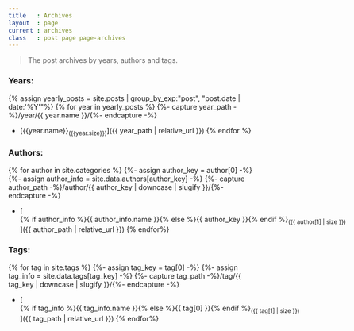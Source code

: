 ```yaml
---
title   : Archives
layout  : page
current : archives
class   : post page page-archives
---
```


> The post archives by years, authors and tags.

<!--more-->

### Years:

{% assign yearly_posts = site.posts | group_by_exp:"post", "post.date | date:'%Y'"%}
{% for year in yearly_posts %}
{%- capture year_path -%}/year/{{ year.name }}/{%- endcapture -%}
 * [<nobr>{{year.name}}<sub>({{year.size}})</sub></nobr>]({{ year_path | relative_url }})
{% endfor %}


### Authors:

{% for author in site.categories %}
    {%- assign author_key = author[0] -%}
    {%- assign author_info = site.data.authors[author_key] -%}
    {%- capture author_path -%}/author/{{ author_key | downcase | slugify }}/{%- endcapture -%}
 * [<nobr>{% if author_info %}{{ author_info.name }}{% else %}{{ author_key }}{% endif %}<sub>({{ author[1] | size }})</sub></nobr>]({{ author_path | relative_url }})
{% endfor%}


### Tags:

{% for tag in site.tags %}
    {%- assign tag_key = tag[0] -%}
    {%- assign tag_info = site.data.tags[tag_key] -%}
    {%- capture tag_path -%}/tag/{{ tag_key | downcase | slugify }}/{%- endcapture -%}
  * [<nobr>{% if tag_info %}{{ tag_info.name }}{% else %}{{ tag[0] }}{% endif %}<sub>({{ tag[1] | size }})</sub></nobr>]({{ tag_path | relative_url }})
{% endfor%}

